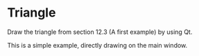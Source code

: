 # Triangle

Draw the triangle from section 12.3 (A first example) by using Qt.

This is a simple example, directly drawing on the main window.
